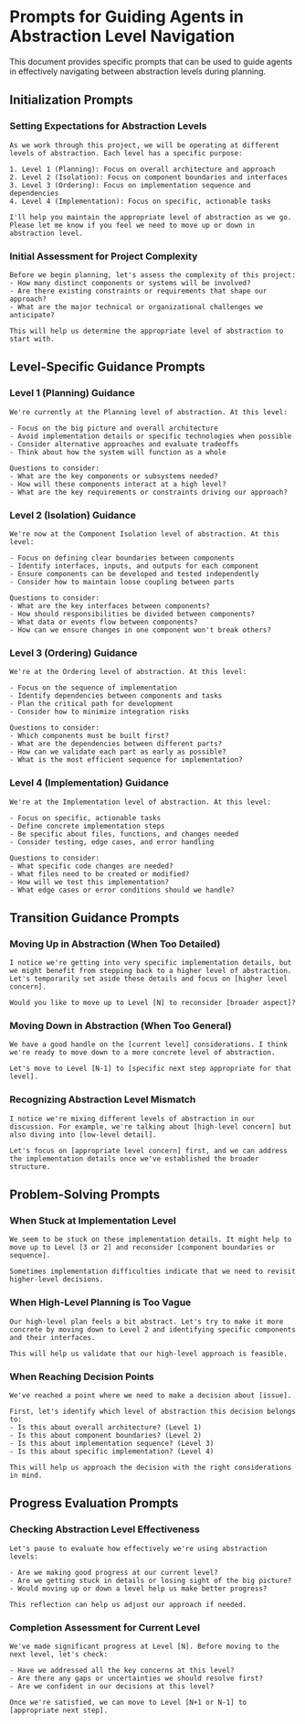 # Prompts for Guiding Agents in Abstraction Level Navigation

This document provides specific prompts that can be used to guide agents in effectively navigating between abstraction levels during planning.

## Initialization Prompts

### Setting Expectations for Abstraction Levels

```
As we work through this project, we will be operating at different levels of abstraction. Each level has a specific purpose:

1. Level 1 (Planning): Focus on overall architecture and approach
2. Level 2 (Isolation): Focus on component boundaries and interfaces
3. Level 3 (Ordering): Focus on implementation sequence and dependencies 
4. Level 4 (Implementation): Focus on specific, actionable tasks

I'll help you maintain the appropriate level of abstraction as we go. Please let me know if you feel we need to move up or down in abstraction level.
```

### Initial Assessment for Project Complexity

```
Before we begin planning, let's assess the complexity of this project:
- How many distinct components or systems will be involved?
- Are there existing constraints or requirements that shape our approach?
- What are the major technical or organizational challenges we anticipate?

This will help us determine the appropriate level of abstraction to start with.
```

## Level-Specific Guidance Prompts

### Level 1 (Planning) Guidance

```
We're currently at the Planning level of abstraction. At this level:

- Focus on the big picture and overall architecture
- Avoid implementation details or specific technologies when possible
- Consider alternative approaches and evaluate tradeoffs
- Think about how the system will function as a whole

Questions to consider:
- What are the key components or subsystems needed?
- How will these components interact at a high level?
- What are the key requirements or constraints driving our approach?
```

### Level 2 (Isolation) Guidance

```
We're now at the Component Isolation level of abstraction. At this level:

- Focus on defining clear boundaries between components
- Identify interfaces, inputs, and outputs for each component
- Ensure components can be developed and tested independently
- Consider how to maintain loose coupling between parts

Questions to consider:
- What are the key interfaces between components?
- How should responsibilities be divided between components?
- What data or events flow between components?
- How can we ensure changes in one component won't break others?
```

### Level 3 (Ordering) Guidance

```
We're at the Ordering level of abstraction. At this level:

- Focus on the sequence of implementation
- Identify dependencies between components and tasks
- Plan the critical path for development
- Consider how to minimize integration risks

Questions to consider:
- Which components must be built first?
- What are the dependencies between different parts?
- How can we validate each part as early as possible?
- What is the most efficient sequence for implementation?
```

### Level 4 (Implementation) Guidance

```
We're at the Implementation level of abstraction. At this level:

- Focus on specific, actionable tasks
- Define concrete implementation steps
- Be specific about files, functions, and changes needed
- Consider testing, edge cases, and error handling

Questions to consider:
- What specific code changes are needed?
- What files need to be created or modified?
- How will we test this implementation?
- What edge cases or error conditions should we handle?
```

## Transition Guidance Prompts

### Moving Up in Abstraction (When Too Detailed)

```
I notice we're getting into very specific implementation details, but we might benefit from stepping back to a higher level of abstraction. Let's temporarily set aside these details and focus on [higher level concern].

Would you like to move up to Level [N] to reconsider [broader aspect]?
```

### Moving Down in Abstraction (When Too General)

```
We have a good handle on the [current level] considerations. I think we're ready to move down to a more concrete level of abstraction.

Let's move to Level [N-1] to [specific next step appropriate for that level].
```

### Recognizing Abstraction Level Mismatch

```
I notice we're mixing different levels of abstraction in our discussion. For example, we're talking about [high-level concern] but also diving into [low-level detail].

Let's focus on [appropriate level concern] first, and we can address the implementation details once we've established the broader structure.
```

## Problem-Solving Prompts

### When Stuck at Implementation Level

```
We seem to be stuck on these implementation details. It might help to move up to Level [3 or 2] and reconsider [component boundaries or sequence].

Sometimes implementation difficulties indicate that we need to revisit higher-level decisions.
```

### When High-Level Planning is Too Vague

```
Our high-level plan feels a bit abstract. Let's try to make it more concrete by moving down to Level 2 and identifying specific components and their interfaces.

This will help us validate that our high-level approach is feasible.
```

### When Reaching Decision Points

```
We've reached a point where we need to make a decision about [issue]. 

First, let's identify which level of abstraction this decision belongs to:
- Is this about overall architecture? (Level 1)
- Is this about component boundaries? (Level 2)
- Is this about implementation sequence? (Level 3)
- Is this about specific implementation? (Level 4)

This will help us approach the decision with the right considerations in mind.
```

## Progress Evaluation Prompts

### Checking Abstraction Level Effectiveness

```
Let's pause to evaluate how effectively we're using abstraction levels:

- Are we making good progress at our current level?
- Are we getting stuck in details or losing sight of the big picture?
- Would moving up or down a level help us make better progress?

This reflection can help us adjust our approach if needed.
```

### Completion Assessment for Current Level

```
We've made significant progress at Level [N]. Before moving to the next level, let's check:

- Have we addressed all the key concerns at this level?
- Are there any gaps or uncertainties we should resolve first?
- Are we confident in our decisions at this level?

Once we're satisfied, we can move to Level [N+1 or N-1] to [appropriate next step].
``` 